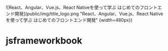 ![React、Angular、Vue.js、React Nativeを使って学ぶ はじめてのフロントエンド開発](public/img/title_logo.png "React、Angular、Vue.js、React Nativeを使って学ぶ はじめてのフロントエンド開発" {width=480px})


# jsframeworkbook



